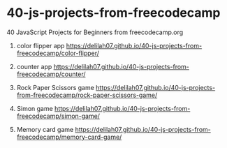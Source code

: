 # 40-js-projects-from-freecodecamp

40 JavaScript Projects for Beginners from freecodecamp.org

1. color flipper app
   https://delilah07.github.io/40-js-projects-from-freecodecamp/color-flipper/

2. counter app
   https://delilah07.github.io/40-js-projects-from-freecodecamp/counter/

3. Rock Paper Scissors game
   https://delilah07.github.io/40-js-projects-from-freecodecamp/rock-paper-scissors-game/

4. Simon game
   https://delilah07.github.io/40-js-projects-from-freecodecamp/simon-game/

5. Memory card game
    https://delilah07.github.io/40-js-projects-from-freecodecamp/memory-card-game/